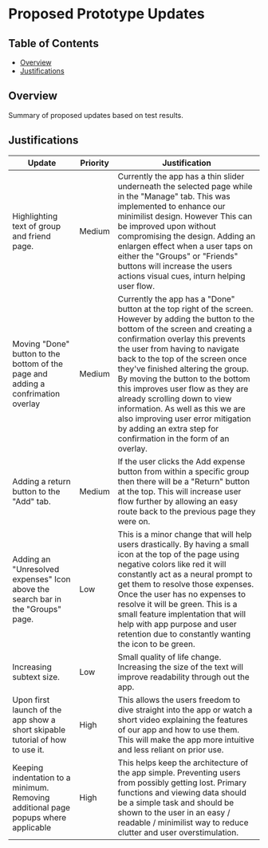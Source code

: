 # Proposed Prototype Updates

## Table of Contents
- [Overview](#overview)
- [Justifications](#justifications)

## Overview
Summary of proposed updates based on test results.

## Justifications
|  Update        |  Priority  |  Justification        |
|  ------------- |  --------  |  -------------------  |
|  Highlighting text of group and friend page.  | Medium |  Currently the app has a thin slider underneath the selected page while in the "Manage" tab. This was implemented to enhance our minimilist design. However This can be improved upon without compromising the design. Adding an enlargen effect when a user taps on either the "Groups" or "Friends" buttons will increase the users actions visual cues, inturn helping user flow.  |
|  Moving "Done" button to the bottom of the page and adding a confrimation overlay  | Medium |  Currently the app has a "Done" button at the top right of the screen. However by adding the button to the bottom of the screen and creating a confirmation overlay this prevents the user from having to navigate back to the top of the screen once they've finished altering the group. By moving the button to the bottom this improves user flow as they are already scrolling down to view information. As well as this we are also improving user error mitigation by adding an extra step for confirmation in the form of an overlay.  |
|  Adding a return button to the "Add" tab.  | Medium |  If the user clicks the Add expense button from within a specific group then there will be a "Return" button at the top. This will increase user flow further by allowing an easy route back to the previous page they were on.  |
|  Adding an "Unresolved expenses" Icon above the search bar in the "Groups" page.  | Low |  This is a minor change that will help users drastically. By having a small icon at the top of the page using negative colors like red it will constantly act as a neural prompt to get them to resolve those expenses. Once the user has no expenses to resolve it will be green. This is a small feature implentation that will help with app purpose and user retention due to constantly wanting the icon to be green. |
|  Increasing subtext size.  | Low |  Small quality of life change. Increasing the size of the text will improve readability through out the app.   |
|  Upon first launch of the app show a short skipable tutorial of how to use it.   | High |  This allows the users freedom to dive straight into the app or watch a short video explaining the features of our app and how to use them. This will make the app more intuitive and less reliant on prior use.  |
|  Keeping indentation to a minimum. Removing additional page popups where applicable  | High |  This helps keep the architecture of the app simple. Preventing users from possibly getting lost. Primary functions and viewing data should be a simple task and should be shown to the user in an easy / readable / minimilist way to reduce clutter and user overstimulation.  |